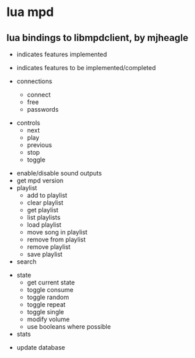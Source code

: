 lua mpd
=======

lua bindings to libmpdclient, by mjheagle
-----------------------------------------

* indicates features implemented
- indicates features to be implemented/completed

- connections
    * connect
    * free
    - passwords
* controls
    * next
    * play
    * previous
    * stop
    * toggle
- enable/disable sound outputs
- get mpd version
- playlist
    - add to playlist
    - clear playlist
    * get playlist
    - list playlists
    - load playlist
    - move song in playlist
    - remove from playlist
    - remove playlist
    - save playlist
- search
* state
    * get current state
    * toggle consume
    * toggle random
    * toggle repeat
    * toggle single
    * modify volume
    * use booleans where possible
* stats
- update database
